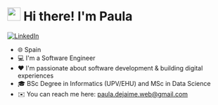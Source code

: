# <img src="https://emojis.slackmojis.com/emojis/images/1531849430/4246/blob-sunglasses.gif?1531849430" width="30"/> Hi there! I'm Paula

<p> <a href="https://www.linkedin.com/in/paula-de-jaime-157926166/" target="_blank"><img alt="LinkedIn" src="https://img.shields.io/badge/linkedin-%230077B5.svg?&style=for-the-badge&logo=linkedin&logoColor=white" /></a>
</p>

- 🌐 Spain
- 💻 I'm a Software Engineer
- ❤️ I'm passionate about software development & building digital experiences
- 🎓 BSc Degree in Informatics (UPV/EHU) and MSc in Data Science
- ✉️ You can reach me here: paula.dejaime.web@gmail.com
